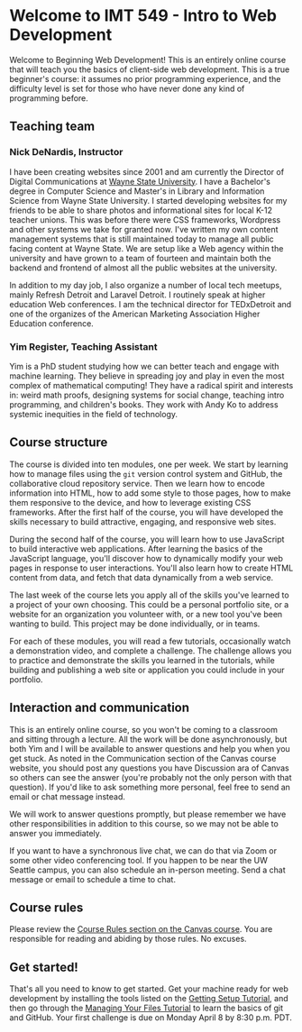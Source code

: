 # Welcome to IMT 549 - Intro to Web Development

Welcome to Beginning Web Development! This is an entirely online course that will teach you the basics of client-side web development. This is a true beginner's course: it assumes no prior programming experience, and the difficulty level is set for those who have never done any kind of programming before.

## Teaching team

### Nick DeNardis, Instructor

I have been creating websites since 2001 and am currently the Director of Digital Communications at [Wayne State University](https://wayne.edu). I have a Bachelor's degree in Computer Science and Master's in Library and Information Science from Wayne State University. I started developing websites for my friends to be able to share photos and informational sites for local K-12 teacher unions. This was before there were CSS frameworks, Wordpress and other systems we take for granted now. I've written my own content management systems that is still maintained today to manage all public facing content at Wayne State. We are setup like a Web agency within the university and have grown to a team of fourteen and maintain both the backend and frontend of almost all the public websites at the university.

In addition to my day job, I also organize a number of local tech meetups, mainly Refresh Detroit and Laravel Detroit. I routinely speak at higher education Web conferences. I am the technical director for TEDxDetroit and one of the organizes of the American Marketing Association Higher Education conference.

### Yim Register, Teaching Assistant

Yim is a PhD student studying how we can better teach and engage with machine learning. They believe in spreading joy and play in even the most complex of mathematical computing! They have a radical spirit and interests in: weird math proofs, designing systems for social change, teaching intro programming, and children's books. They work with Andy Ko to address systemic inequities in the field of technology.  

## Course structure

The course is divided into ten modules, one per week. We start by learning how to manage files using the `git` version control system and GitHub, the collaborative cloud repository service. Then we learn how to encode information into HTML, how to add some style to those pages, how to make them responsive to the device, and how to leverage existing CSS frameworks. After the first half of the course, you will have developed the skills necessary to build attractive, engaging, and responsive web sites.

During the second half of the course, you will learn how to use JavaScript to build interactive web applications. After learning the basics of the JavaScript language, you'll discover how to dynamically modify your web pages in response to user interactions. You'll also learn how to create HTML content from data, and fetch that data dynamically from a web service.

The last week of the course lets you apply all of the skills you've learned to a project of your own choosing. This could be a personal portfolio site, or a website for an organization you volunteer with, or a new tool you've been wanting to build. This project may be done individually, or in teams.

For each of these modules, you will read a few tutorials, occasionally watch a demonstration video, and complete a challenge. The challenge allows you to practice and demonstrate the skills you learned in the tutorials, while building and publishing a web site or application you could include in your portfolio.

## Interaction and communication

This is an entirely online course, so you won't be coming to a classroom and sitting through a lecture. All the work will be done asynchronously, but both Yim and I will be available to answer questions and help you when you get stuck. As noted in the Communication section of the Canvas course website, you should post any questions you have Discussion ara of Canvas so others can see the answer (you're probably not the only person with that question). If you'd like to ask something more personal, feel free to send an email or chat message instead.

We will work to answer questions promptly, but please remember we have other responsibilities in addition to this course, so we may not be able to answer you immediately.

If you want to have a synchronous live chat, we can do that via Zoom or some other video conferencing tool. If you happen to be near the UW Seattle campus, you can also schedule an in-person meeting. Send a chat message or email to schedule a time to chat.

## Course rules

Please review the [Course Rules section on the Canvas course](https://canvas.uw.edu/courses/1290412). You are responsible for reading and abiding by those rules. No excuses.

## Get started!

That's all you need to know to get started. Get your machine ready for web development by installing the tools listed on the [Getting Setup Tutorial](./getting-setup), and then go through the [Managing Your Files Tutorial](./managing-files) to learn the basics of git and GitHub. Your first challenge is due on Monday April 8 by 8:30 p.m. PDT.